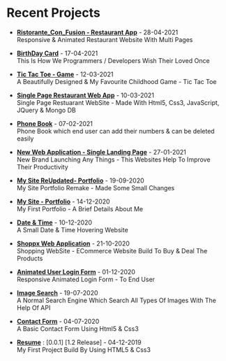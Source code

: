 ### <h1> Recent Projects </h1>
<!-- Starts -->

* **[Ristorante_Con_Fusion - Restaurant App](https://shahzaibfardeen.github.io/Ristorante_Con_Fusion/)** - 28-04-2021
    <br> Responsive & Animated Restaurant Website With Multi Pages 

* **[BirthDay Card](https://shahzaibfardeen.github.io/Hapie_Bday_Sadu/)** - 17-04-2021
    <br> This Is How We Programmers / Developers Wish Their Loved Once

* **[Tic Tac Toe - Game](https://shahzaibfardeen.github.io/Tic_Tac_Toe/)** - 12-03-2021
    <br> A Beautifully Designed & My Favourite Childhood Game - Tic Tac Toe

* **[Single Page Restaurant Web App](https://shahzaibfardeen.github.io/Chinese-Single_Landing_Webpage/index.html)** - 10-03-2021
    <br> Single Page Restuarant WebSite - Made With Html5, Css3, JavaScript, JQuery & Mongo DB
  
* **[Phone Book](https://shahzaibfardeen.github.io/PhoneBook/)** - 07-02-2021
    <br> Phone Book which end user can add their numbers & can be deleted easily 

* **[New Web Application - Single Landing Page](https://shahzaibfardeen.github.io/Syberstar-Application/)** - 27-01-2021
    <br> New Brand Launching Any Things - This Websites Help To Improve Their Productivity

* **[My Site ReUpdated- Portfolio](https://shahzaibfardeen.github.io/My_Site_Remake/)** - 19-09-2020
    <br> My Site Portfolio Remake - Made Some Small Changes 

* **[My Site - Portfolio](https://shahzaibfardeen.github.io/My_Site/)** - 14-12-2020
    <br> My First Portfolio - A Brief Details About Me

* **[Date & Time](https://shahzaibfardeen.github.io/Date_-_Time/)** - 10-12-2020
    <br> A Small Date & Time Hovering Website

* **[Shoppx Web Application](https://shahzaibfardeen.github.io/Syberstore_Shoppx/)** - 21-10-2020
    <br> Shopping WebSite - ECommerce Website Build To Buy & Deal The Products

* **[Animated User Login Form](https://shahzaibfardeen.github.io/Login-Form/)** - 01-12-2020
    <br> Responsive Animated Login Form - To End User 

* **[Image Search](https://shahzaibfardeen.github.io/Image-Search/)** - 19-07-2020
    <br> A Normal Search Engine Which Search All Types Of Images With The Help Of API 

* **[Contact Form](https://shahzaibfardeen.github.io/Contact-Form//)** - 04-07-2020
    <br> A Basic Contact Form Using Html5 & Css3

* **[Resume](https://shahzaibfardeen.github.io/Resume/)** : [0.0.1] [1.2 Release] - 04-12-2019
    <br> My First Project Build By Using HTML5 & Css3


<!-- Ends -->
